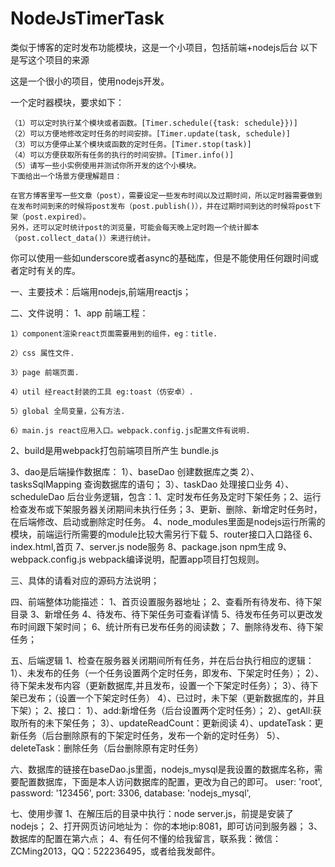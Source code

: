 # NodeJsTimerTask
类似于博客的定时发布功能模块，这是一个小项目，包括前端+nodejs后台
以下是写这个项目的来源

这是一个很小的项目，使用nodejs开发。

一个定时器模块，要求如下：

    （1）可以定时执行某个模块或者函数。[Timer.schedule({task: schedule}})]
    （2）可以方便地修改定时任务的时间安排。[Timer.update(task, schedule)]
    （3）可以方便停止某个模块或函数的定时任务。[Timer.stop(task)]
    （4）可以方便获取所有任务的执行的时间安排。[Timer.info()]
    （5）请写一些小实例使用并测试你所开发的这个小模块。
    下面给出一个场景方便理解题目：

    在官方博客里写一些文章（post），需要设定一些发布时间以及过期时间，所以定时器需要做到在发布时间到来的时候将post发布（post.publish()），并在过期时间到达的时候将post下架（post.expired）。
    另外，还可以定时统计post的浏览量，可能会每天晚上定时跑一个统计脚本（post.collect_data()）来进行统计。

你可以使用一些如underscore或者async的基础库，但是不能使用任何跟时间或者定时有关的库。




一、主要技术：后端用nodejs,前端用reactjs；

二、文件说明：
1、app 前端工程：

	1）component渲染react页面需要用到的组件，eg：title.

	2）css 属性文件.

	3）page 前端页面.

	4）util 经react封装的工具 eg:toast（仿安卓）.

	5）global 全局变量，公有方法.

	6）main.js react应用入口。webpack.config.js配置文件有说明.

2、build是用webpack打包前端项目所产生 bundle.js

3、dao是后端操作数据库：
	1）、baseDao 创建数据库之类
	2）、tasksSqlMapping 查询数据库的语句；
	3）、taskDao 处理接口业务
	4）、scheduleDao 后台业务逻辑，包含：1、定时发布任务及定时下架任务；2、运行检查发布或下架服务器关闭期间未执行任务；3、更新、删除、新增定时任务时，在后端修改、启动或删除定时任务。
4、node_modules里面是nodejs运行所需的模块，前端运行所需要的module比较大需另行下载
5、router接口入口路径
6、index.html,首页
7、server.js node服务
8、package.json npm生成
9、webpack.config.js webpack编译说明，配置app项目打包规则。

三、具体的请看对应的源码方法说明；

四、前端整体功能描述：
1、首页设置服务器地址；
2、查看所有待发布、待下架目录
3、新增任务
4、待发布、待下架任务可查看详情
5、待发布任务可以更改发布时间跟下架时间；
6、统计所有已发布任务的阅读数；
7、删除待发布、待下架任务；

五、后端逻辑
1、检查在服务器关闭期间所有任务，并在后台执行相应的逻辑：
	1）、未发布的任务（一个任务设置两个定时任务，即发布、下架定时任务）；
	2）、待下架未发布内容（更新数据库,并且发布，设置一个下架定时任务）；
	3）、待下架已发布；（设置一个下架定时任务）
	4）、已过时，未下架（更新数据库的，并且下架）；
2、接口：
	1）、add:新增任务（后台设置两个定时任务）；
	2）、getAll:获取所有的未下架任务；
	3）、updateReadCount：更新阅读
	4）、updateTask：更新任务（后台删除原有的下架定时任务，发布一个新的定时任务）
	5）、deleteTask：删除任务（后台删除原有定时任务）



六、数据库的链接在baseDao.js里面，nodejs_mysql是我设置的数据库名称，需要配置数据库，下面是本人访问数据库的配置，更改为自己的即可。
		user: 'root',
        password: '123456',
        port: 3306,
        database: 'nodejs_mysql',

七、使用步骤
1、在解压后的目录中执行：node server.js，前提是安装了nodejs；
2、打开网页访问地址为： 你的本地ip:8081，即可访问到服务器；
3、数据库的配置在第六点；
4、有任何不懂的给我留言，联系我：微信：ZCMing2013，QQ：522236495，或者给我发邮件。